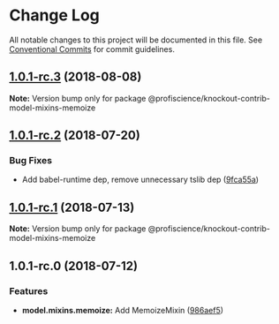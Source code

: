 # Change Log

All notable changes to this project will be documented in this file.
See [Conventional Commits](https://conventionalcommits.org) for commit guidelines.

<a name="1.0.1-rc.3"></a>
## [1.0.1-rc.3](https://github.com/Profiscience/knockout-contrib/compare/@profiscience/knockout-contrib-model-mixins-memoize@1.0.1-rc.2...@profiscience/knockout-contrib-model-mixins-memoize@1.0.1-rc.3) (2018-08-08)

**Note:** Version bump only for package @profiscience/knockout-contrib-model-mixins-memoize





<a name="1.0.1-rc.2"></a>
## [1.0.1-rc.2](https://github.com/Profiscience/knockout-contrib/compare/@profiscience/knockout-contrib-model-mixins-memoize@1.0.1-rc.1...@profiscience/knockout-contrib-model-mixins-memoize@1.0.1-rc.2) (2018-07-20)


### Bug Fixes

* Add babel-runtime dep, remove unnecessary tslib dep ([9fca55a](https://github.com/Profiscience/knockout-contrib/commit/9fca55a))




<a name="1.0.1-rc.1"></a>
## [1.0.1-rc.1](https://github.com/Profiscience/knockout-contrib/compare/@profiscience/knockout-contrib-model-mixins-memoize@1.0.1-rc.0...@profiscience/knockout-contrib-model-mixins-memoize@1.0.1-rc.1) (2018-07-13)




**Note:** Version bump only for package @profiscience/knockout-contrib-model-mixins-memoize

<a name="1.0.1-rc.0"></a>
## 1.0.1-rc.0 (2018-07-12)


### Features

* **model.mixins.memoize:** Add MemoizeMixin ([986aef5](https://github.com/Profiscience/knockout-contrib/commit/986aef5))
